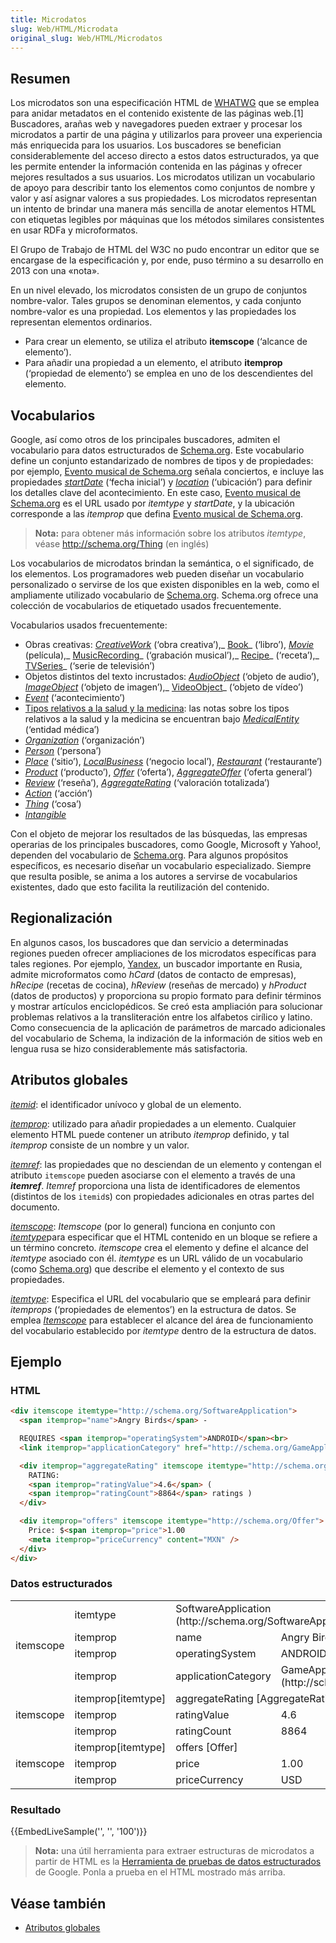 ```yaml
---
title: Microdatos
slug: Web/HTML/Microdata
original_slug: Web/HTML/Microdatos
---
```


## Resumen

Los microdatos son una especificación HTML de [WHATWG](/es/docs/Glossary/WHATWG) que se emplea para anidar metadatos en el contenido existente de las páginas web.\[1] Buscadores, arañas web y navegadores pueden extraer y procesar los microdatos a partir de una página y utilizarlos para proveer una experiencia más enriquecida para los usuarios. Los buscadores se benefician considerablemente del acceso directo a estos datos estructurados, ya que les permite entender la información contenida en las páginas y ofrecer mejores resultados a sus usuarios. Los microdatos utilizan un vocabulario de apoyo para describir tanto los elementos como conjuntos de nombre y valor y así asignar valores a sus propiedades. Los microdatos representan un intento de brindar una manera más sencilla de anotar elementos HTML con etiquetas legibles por máquinas que los métodos similares consistentes en usar RDFa y microformatos.

El Grupo de Trabajo de HTML del W3C no pudo encontrar un editor que se encargase de la especificación y, por ende, puso término a su desarrollo en 2013 con una «nota».

En un nivel elevado, los microdatos consisten de un grupo de conjuntos nombre-valor. Tales grupos se denominan elementos, y cada conjunto nombre-valor es una propiedad. Los elementos y las propiedades los representan elementos ordinarios.

- Para crear un elemento, se utiliza el atributo **itemscope** (‘alcance de elemento’).
- Para añadir una propiedad a un elemento, el atributo **itemprop** (‘propiedad de elemento’) se emplea en uno de los descendientes del elemento.

## Vocabularios

Google, así como otros de los principales buscadores, admiten el vocabulario para datos estructurados de [Schema.org](schema.org). Este vocabulario define un conjunto estandarizado de nombres de tipos y de propiedades: por ejemplo, [Evento musical de Schema.org](http://schema.org/MusicEvent) señala conciertos, e incluye las propiedades _[startDate](http://schema.org/startDate)_ (‘fecha inicial’) y _[location](http://schema.org/location)_ (‘ubicación’) para definir los detalles clave del acontecimiento. En este caso, [Evento musical de Schema.org](http://schema.org/MusicEvent) es el URL usado por _itemtype_ y _startDate_, y la ubicación corresponde a las _itemprop_ que defina [Evento musical de Schema.org](http://schema.org/MusicEvent).

> **Nota:** para obtener más información sobre los atributos _itemtype_, véase <http://schema.org/Thing> (en inglés)

Los vocabularios de microdatos brindan la semántica, o el significado, de los elementos. Los programadores web pueden diseñar un vocabulario personalizado o servirse de los que existen disponibles en la web, como el ampliamente utilizado vocabulario de [Schema.org](http://schema.org). Schema.org ofrece una colección de vocabularios de etiquetado usados frecuentemente.

Vocabularios usados frecuentemente:

- Obras creativas: _[CreativeWork](http://schema.org/CreativeWork)_ (‘obra creativa’),_ [Book](http://schema.org/Book)_ (‘libro’), _[Movie](http://schema.org/Movie)_ (película),_ [MusicRecording](http://schema.org/MusicRecording)_ (‘grabación musical’),_ [Recipe](http://schema.org/Recipe)_ (‘receta’),_ [TVSeries](http://schema.org/TVSeries)_ (‘serie de televisión’)
- Objetos distintos del texto incrustados: _[AudioObject](http://schema.org/AudioObject)_ (‘objeto de audio’), _[ImageObject](http://schema.org/ImageObject)_ (‘objeto de imagen’),_ [VideoObject](http://schema.org/VideoObject)_ (‘objeto de vídeo’)
- _[Event](http://schema.org/Event)_ (‘acontecimiento’)
- [Tipos relativos a la salud y la medicina](http://schema.org/docs/meddocs.html): las notas sobre los tipos relativos a la salud y la medicina se encuentran bajo _[MedicalEntity](http://schema.org/MedicalEntity)_ (‘entidad médica’)
- _[Organization](http://schema.org/Organization)_ (‘organización’)
- _[Person](http://schema.org/Person)_ (‘persona’)
- _[Place](http://schema.org/Place)_ (‘sitio’), _[LocalBusiness](http://schema.org/LocalBusiness)_ (‘negocio local’), _[Restaurant](http://schema.org/Restaurant)_ (‘restaurante’)
- _[Product](http://schema.org/Product)_ (‘producto’), _[Offer](http://schema.org/Offer)_ (‘oferta’), _[AggregateOffer](http://schema.org/AggregateOffer)_ (‘oferta general’)
- _[Review](http://schema.org/Review)_ (‘reseña’), _[AggregateRating](http://schema.org/AggregateRating)_ (‘valoración totalizada’)
- _[Action](http://schema.org/Action)_ (‘acción’)
- _[Thing](http://schema.org/Thing)_ (‘cosa’)
- _[Intangible](http://schema.org/Intangible)_

Con el objeto de mejorar los resultados de las búsquedas, las empresas operarias de los principales buscadores, como Google, Microsoft y Yahoo!, dependen del vocabulario de [Schema.org](http://schema.org/). Para algunos propósitos específicos, es necesario diseñar un vocabulario especializado. Siempre que resulta posible, se anima a los autores a servirse de vocabularios existentes, dado que esto facilita la reutilización del contenido.

## Regionalización

En algunos casos, los buscadores que dan servicio a determinadas regiones pueden ofrecer ampliaciones de los microdatos específicas para tales regiones. Por ejemplo, [Yandex](https://www.yandex.com/), un buscador importante en Rusia, admite microformatos como _hCard_ (datos de contacto de empresas), _hRecipe_ (recetas de cocina), _hReview_ (reseñas de mercado) y _hProduct_ (datos de productos) y proporciona su propio formato para definir términos y mostrar artículos enciclopédicos. Se creó esta ampliación para solucionar problemas relativos a la transliteración entre los alfabetos cirílico y latino. Como consecuencia de la aplicación de parámetros de marcado adicionales del vocabulario de Schema, la indización de la información de sitios web en lengua rusa se hizo considerablemente más satisfactoria.

## Atributos globales

_[itemid](/es/docs/Web/HTML/Global_attributes/itemid)_: el identificador unívoco y global de un elemento.

_[itemprop](/es/docs/Web/HTML/Global_attributes/itemprop)_: utilizado para añadir propiedades a un elemento. Cualquier elemento HTML puede contener un atributo _itemprop_ definido, y tal _itemprop_ consiste de un nombre y un valor.

_[itemref](/es/docs/Web/HTML/Global_attributes/itemref)_: las propiedades que no desciendan de un elemento y contengan el atributo `itemscope` pueden asociarse con el elemento a través de una _**itemref**_. _Itemref_ proporciona una lista de identificadores de elementos (distintos de los `itemid`s) con propiedades adicionales en otras partes del documento.

[_itemscope_](/es/docs/Web/HTML/Global_attributes/itemscope): _Itemscope_ (por lo general) funciona en conjunto con [_itemtype_](/es/docs/Web/HTML/Global_attributes/itemtype)para especificar que el HTML contenido en un bloque se refiere a un término concreto. _itemscope_ crea el elemento y define el alcance del _itemtype_ asociado con él. _itemtype_ es un URL válido de un vocabulario (como [Schema.org](http://schema.org/)) que describe el elemento y el contexto de sus propiedades.

[_itemtype_](/es/docs/Web/HTML/Global_attributes/itemtype): Especifica el URL del vocabulario que se empleará para definir _itemprops_ (‘propiedades de elementos’) en la estructura de datos. Se emplea _[Itemscope](/es/docs/Web/HTML/Global_attributes/itemscope)_ para establecer el alcance del área de funcionamiento del vocabulario establecido por _itemtype_ dentro de la estructura de datos.

## Ejemplo

### HTML

```html
<div itemscope itemtype="http://schema.org/SoftwareApplication">
  <span itemprop="name">Angry Birds</span> -

  REQUIRES <span itemprop="operatingSystem">ANDROID</span><br>
  <link itemprop="applicationCategory" href="http://schema.org/GameApplication"/>

  <div itemprop="aggregateRating" itemscope itemtype="http://schema.org/AggregateRating">
    RATING:
    <span itemprop="ratingValue">4.6</span> (
    <span itemprop="ratingCount">8864</span> ratings )
  </div>

  <div itemprop="offers" itemscope itemtype="http://schema.org/Offer">
    Price: $<span itemprop="price">1.00
    <meta itemprop="priceCurrency" content="MXN" />
  </div>
</div>
```

### Datos estructurados

<table class="standard-table">
  <tbody>
    <tr>
      <td colspan="1" rowspan="4">itemscope</td>
      <td>itemtype</td>
      <td colspan="2" rowspan="1">
        SoftwareApplication (http://schema.org/SoftwareApplication)
      </td>
    </tr>
    <tr>
      <td>itemprop</td>
      <td>name</td>
      <td>Angry Birds</td>
    </tr>
    <tr>
      <td>itemprop</td>
      <td>operatingSystem</td>
      <td>ANDROID</td>
    </tr>
    <tr>
      <td>itemprop</td>
      <td>applicationCategory</td>
      <td>GameApplication (http://schema.org/GameApplication)</td>
    </tr>
    <tr>
      <td colspan="1" rowspan="3">itemscope</td>
      <td>itemprop[itemtype]</td>
      <td colspan="2" rowspan="1">
        aggregateRating [AggregateRating]
      </td>
    </tr>
    <tr>
      <td>itemprop</td>
      <td>ratingValue</td>
      <td>4.6</td>
    </tr>
    <tr>
      <td>itemprop</td>
      <td>ratingCount</td>
      <td>8864</td>
    </tr>
    <tr>
      <td colspan="1" rowspan="3">itemscope</td>
      <td>itemprop[itemtype]</td>
      <td colspan="2" rowspan="1">offers [Offer]</td>
    </tr>
    <tr>
      <td>itemprop</td>
      <td>price</td>
      <td>1.00</td>
    </tr>
    <tr>
      <td>itemprop</td>
      <td>priceCurrency</td>
      <td>USD</td>
    </tr>
  </tbody>
</table>

### Resultado

{{EmbedLiveSample('', '', '100')}}

> **Nota:** una útil herramienta para extraer estructuras de microdatos a partir de HTML es la [Herramienta de pruebas de datos estructurados](https://developers.google.com/structured-data/testing-tool/) de Google. Ponla a prueba en el HTML mostrado más arriba.

## Véase también

- [Atributos globales](/es/docs/Web/HTML/Global_attributes)
